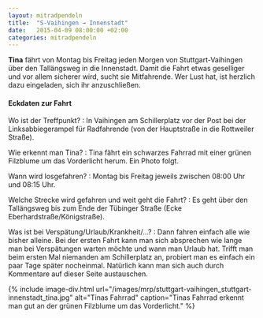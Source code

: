 ```yaml
---
layout: mitradpendeln
title:  "S-Vaihingen → Innenstadt"
date:   2015-04-09 08:00:00 +02:00
categories: mitradpendeln
---
```


**Tina** fährt von Montag bis Freitag jeden Morgen von Stuttgart-Vaihingen über den Tallängsweg in die Innenstadt.  Damit die Fahrt etwas geselliger und vor allem sicherer wird, sucht sie Mitfahrende.  Wer Lust hat, ist herzlich dazu eingeladen, sich ihr anzuschließen.

#### Eckdaten zur Fahrt

<div class="row">
<div class="col-xs-12 col-md-6" markdown="block">

Wo ist der Treffpunkt?
: In Vaihingen am Schillerplatz vor der Post bei der Linksabbiegerampel für Radfahrende (von der Hauptstraße in die Rottweiler Straße).

Wie erkennt man Tina?
: Tina fährt ein schwarzes Fahrrad mit einer grünen Filzblume um das Vorderlicht herum.  Ein Photo folgt.

Wann wird losgefahren?
: Montag bis Freitag jeweils zwischen 08:00&nbsp;Uhr und 08:15&nbsp;Uhr.

Welche Strecke wird gefahren und weit geht die Fahrt?
: Es geht über den Tallängsweg bis zum Ende der Tübinger Straße (Ecke Eberhardstraße/Königstraße).

Was ist bei Verspätung/Urlaub/Krankheit/…?
: Dann fahren einfach alle wie bisher alleine.  Bei der ersten Fahrt kann man sich absprechen wie lange man bei Verspätungen warten möchte und wann man Urlaub hat.  Trifft man beim ersten Mal niemanden am Schillerplatz an, probiert man es einfach ein paar Tage später nocheinmal.  Natürlich kann man sich auch durch Kommentare auf dieser Seite austauschen.

</div>

{% include image-div.html url="/images/mrp/stuttgart-vaihingen_stuttgart-innenstadt_tina.jpg" alt="Tinas Fahrrad" caption="Tinas Fahrrad erkennt man gut an der grünen Filzblume um das Vorderlicht." %}

</div>
